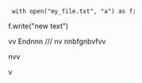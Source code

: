      with open("my_file.txt", "a") as f:
   f.write("new text")

vv 
Endnnn
///
    nv
  nnbfgnbvfvv
  
     
  
nvv
 

  v
   
  
 
    
